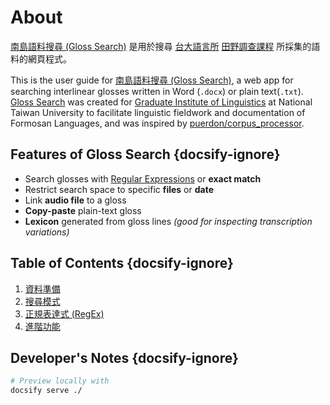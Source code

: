 
# About

 [南島語料搜尋 (Gloss Search)](https://glosss.yongfu.name) 是用於搜尋 [台大語言所](https://linguistics.ntu.edu.tw) [田野調查課程](https://nol2.aca.ntu.edu.tw/nol/coursesearch/print_table.php?course_id=142%20M0210&class=&dpt_code=1420&ser_no=10017&semester=108-2&lang=CH) 所採集的語料的網頁程式。

This is the user guide for [南島語料搜尋 (Gloss Search)](https://glosss.yongfu.name), a web app for searching interlinear glosses written in Word (`.docx`) or plain text(`.txt`). [Gloss Search](https://glosss.yongfu.name) was created for [Graduate Institute of Linguistics](https://linguistics.ntu.edu.tw) at National Taiwan University to facilitate linguistic fieldwork and documentation of Formosan Languages, and was inspired by  [puerdon/corpus_processor](https://github.com/puerdon/corpus_processor). 


## Features of Gloss Search {docsify-ignore}

- Search glosses with [Regular Expressions](https://en.wikipedia.org/wiki/Regular_expression) or **exact match**
- Restrict search space to specific **files** or **date**
- Link **audio file** to a gloss
- **Copy-paste** plain-text gloss
- **Lexicon** generated from gloss lines *(good for inspecting transcription variations)*


## Table of Contents {docsify-ignore}

1. [資料準備](prepare-data.md)
1. [搜尋模式](search-modes.md)
1. [正規表達式 (RegEx)](regex.md)
1. [進階功能](advanced.md)
  

## Developer's Notes {docsify-ignore}

```bash
# Preview locally with
docsify serve ./
```